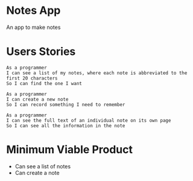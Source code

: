 # Notes App
An app to make notes

# Users Stories
```
As a programmer
I can see a list of my notes, where each note is abbreviated to the first 20 characters
So I can find the one I want
```

```
As a programmer
I can create a new note
So I can record something I need to remember
```

```
As a programmer
I can see the full text of an individual note on its own page
So I can see all the information in the note
```

# Minimum Viable Product 
* Can see a list of notes
* Can create a note

